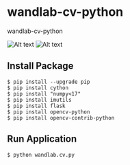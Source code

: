 # wandlab-cv-python
wandlab-cv-python

![Alt text](https://wandlab.com/blog/wp-content/uploads/2020/08/opencv-window-test.png)
![Alt text](https://wandlab.com/blog/wp-content/uploads/2020/08/opencv-browser-test.png)

## Install Package
```
$ pip install --upgrade pip
$ pip install cython
$ pip install "numpy<17"
$ pip install imutils
$ pip install flask
$ pip install opencv-python
$ pip install opencv-contrib-python
```

## Run Application
```
$ python wandlab.cv.py
```
